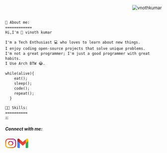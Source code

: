 <p align="right"> <img src="https://komarev.com/ghpvc/?username=vnothkumar&label=Profile%20views&color=0e75b6&style=flat" alt="vnothkumar" /> </p>


```text

📰 About me:
============
Hi,I'm 👋 vinoth kumar

I'm a Tech Enthusiast 💻 who loves to learn about new things.
I enjoy coding open-source projects that solve unique problems.
I'm not a great programmer; I'm just a good programmer with great habits.
I Use Arch BTW 😂.

while(alive){
    eat();
    sleep();
    code();
    repeat();
  }
  ```
```
👨‍💻 Skills:
==========
🇨
```
<h5 align="left">Connect with me:</h5>
<a href="https://instagram.com/vnoth._" target="blank"><img align="center" src="/icon/instagram.svg" alt="vnoth._" height="30" width="35" /></a>
<a href = "mailto: abc@example.com"><img align="center" src="/icon/Gmail_Logo.svg" alt="vnoth._" height="30" width="35" /></a>
